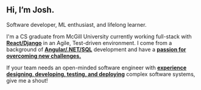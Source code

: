 ## Hi, I’m Josh.

Software developer, ML enthusiast, and lifelong learner.

I'm a CS graduate from McGill University currently working full-stack with <ins><b>React/Django</b></ins> in an Agile, Test-driven environment.
I come from a background of <ins><b>Angular/.NET/SQL</b></ins> development and have a <ins><b>passion for overcoming new challenges.</b></ins>

If your team needs an open-minded software engineer with <ins><b>experience designing, developing, testing, and deploying</b></ins> complex 
software systems, give me a shout!
